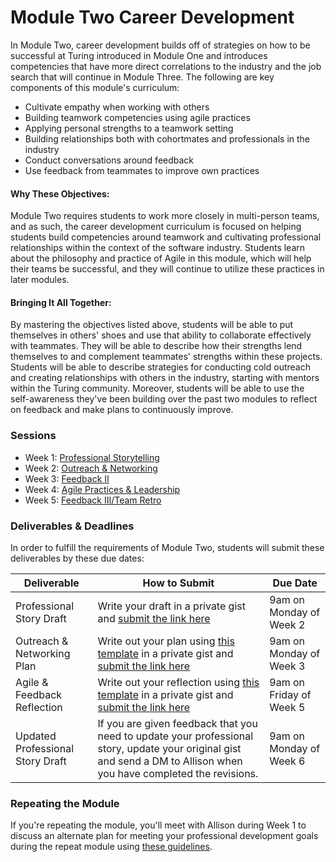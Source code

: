 # Module Two Career Development

In Module Two, career development builds off of strategies on how to be successful at Turing introduced in Module One and introduces competencies that have more direct correlations to the industry and the job search that will continue in Module Three. The following are key components of this module's curriculum:

* Cultivate empathy when working with others
* Building teamwork competencies using agile practices
* Applying personal strengths to a teamwork setting
* Building relationships both with cohortmates and professionals in the industry
* Conduct conversations around feedback
* Use feedback from teammates to improve own practices

#### Why These Objectives:
Module Two requires students to work more closely in multi-person teams, and as such, the career development curriculum is focused on helping students build competencies around teamwork and cultivating professional relationships within the context of the software industry. Students learn about the philosophy and practice of Agile in this module, which will help their teams be successful, and they will continue to utilize these practices in later modules. 

#### Bringing It All Together:
By mastering the objectives listed above, students will be able to put themselves in others' shoes and use that ability to collaborate effectively with teammates. They will be able to describe how their strengths lend themselves to and complement teammates' strengths within these projects. Students will be able to describe strategies for conducting cold outreach and creating relationships with others in the industry, starting with mentors within the Turing community. Moreover, students will be able to use the self-awareness they've been building over the past two modules to reflect on feedback and make plans to continuously improve. 

### Sessions

* Week 1: [Professional Storytelling](https://github.com/turingschool/career-development-curriculum/blob/master/module_two/professional_storytelling_ii.md)
* Week 2: [Outreach & Networking](https://github.com/turingschool/career-development-curriculum/blob/master/module_two/outreach_and_networking.md)
* Week 3: [Feedback II](https://github.com/turingschool/career-development-curriculum/blob/master/module_two/feedback_ii.md) 
* Week 4: [Agile Practices & Leadership](https://github.com/turingschool/career-development-curriculum/blob/master/module_two/agile_practices_and_leadership.md)
* Week 5: [Feedback III/Team Retro](https://github.com/turingschool/career-development-curriculum/blob/master/module_two/feedback_iii.md)

### Deliverables & Deadlines
In order to fulfill the requirements of Module Two, students will submit these deliverables by these due dates:


| Deliverable                      | How to Submit                                                                                                                                                                                                                                                      | Due Date                  |
|----------------------------------|--------------------------------------------------------------------------------------------------------------------------------------------------------------------------------------------------------------------------------------------------------------------|---------------------------|
| Professional Story Draft         | Write your draft in a private gist and [submit the link here](https://goo.gl/forms/nfu0g8MnoyKXjfnp1)                                                                                                                                                              | 9am on Monday of Week 2   |
| Outreach & Networking Plan       | Write out your plan using [this template](https://github.com/turingschool/career-development-curriculum/blob/master/module_two/outreach_networking_guidelines.md) in a private gist and [submit the link here](https://goo.gl/forms/U6q53OzhontO7Zjl1)             | 9am on Monday of Week 3   |
| Agile & Feedback Reflection      | Write out your reflection using [this template](https://github.com/turingschool/career-development-curriculum/blob/master/module_two/agile_feedback_reflection_guidelines.md) in a private gist and [submit the link here](https://goo.gl/forms/FhjLVrjMclbBYLAh1) | 9am on Friday of Week 5 |
| Updated Professional Story Draft | If you are given feedback that you need to update your professional story, update your original gist and send a DM to Allison when you have completed the revisions.                                                                                               | 9am on Monday of Week 6   |

### Repeating the Module
If you're repeating the module, you'll meet with Allison during Week 1 to discuss an alternate plan for meeting your professional development goals during the repeat module using [these guidelines](https://github.com/turingschool/career-development-curriculum/blob/master/module_two/m2_repeat_plan.md). 
